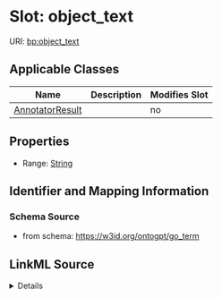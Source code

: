 

# Slot: object_text

URI: [bp:object_text](http://w3id.org/ontogpt/biological-process-templateobject_text)



<!-- no inheritance hierarchy -->





## Applicable Classes

| Name | Description | Modifies Slot |
| --- | --- | --- |
| [AnnotatorResult](AnnotatorResult.md) |  |  no  |







## Properties

* Range: [String](String.md)





## Identifier and Mapping Information







### Schema Source


* from schema: https://w3id.org/ontogpt/go_term




## LinkML Source

<details>
```yaml
name: object_text
from_schema: https://w3id.org/ontogpt/go_term
rank: 1000
alias: object_text
owner: AnnotatorResult
domain_of:
- AnnotatorResult
range: string

```
</details>